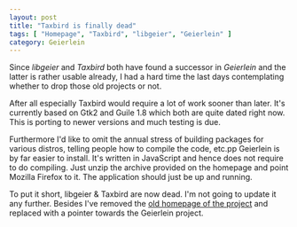 ```yaml
--- 
layout: post
title: "Taxbird is finally dead"
tags: [ "Homepage", "Taxbird", "libgeier", "Geierlein" ]
category: Geierlein
---
```

Since _libgeier_ and _Taxbird_ both have found a successor in _Geierlein_
and the latter is rather usable already, I had a hard time the last days
contemplating whether to drop those old projects or not.

After all especially Taxbird would require a lot of work sooner than
later.  It's currently based on Gtk2 and Guile 1.8 which both are quite
dated right now.  This is porting to newer versions and much testing is
due.

Furthermore I'd like to omit the annual stress of building packages
for various distros, telling people how to compile the code, etc.pp
Geierlein is by far easier to install.  It's written in JavaScript and
hence does not require to do compiling.  Just unzip the archive provided
on the homepage and point Mozilla Firefox to it.  The application should
just be up and running.

To put it short, libgeier & Taxbird are now dead.  I'm not going to
update it any further.  Besides I've removed the [old homepage of the
project](http://www.taxbird.de) and replaced with a pointer towards
the Geierlein project.
